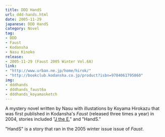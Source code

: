```yaml
---
title: DDD HandS
url: ddd-hands.html
date: 2005-11-29
japanese: DDD HandS
category: Novel
tag:
- DDD
- Faust
- Kodansha
- Nasu Kinoko
release:
- 2005-11-29 (Faust 2005 Winter Vol.6A)
link:
- "http://www.urban.ne.jp/home/hirok/"
- "http://bookclub.kodansha.co.jp/product?isbn=9784061795860"
img:
- dddhands
- dddhands_faust6a
- dddhands_koyamasketch
---
```


A mystery novel written by Nasu with illustations by Koyama Hirokazu that was first published in Kodansha's *Faust* (released three times a year) in 2004, stories included "[J the E.](ddd-j-the-e.html)" and "HandS."

"HandS" is a story that ran in the 2005 winter issue issue of *Faust*.